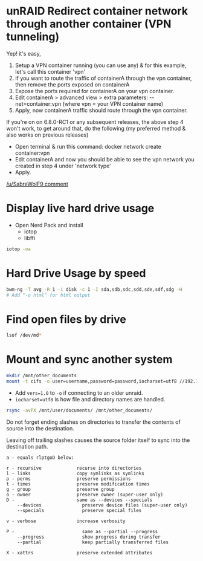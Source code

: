 # unRAID Redirect container network through another container (VPN tunneling)

Yep! it's easy,

1. Setup a VPN container running (you can use any) & for this example, let's call this container 'vpn'
2. If you want to route the traffic of containerA through the vpn container, then remove the ports exposed on containerA
3. Expose the ports required for containerA on your vpn container.
4. Edit containerA > advanced view > extra parameters: --net=container:vpn (where vpn = your VPN container name)
5. Apply, now containerA traffic should route through the vpn container.

If you're on on 6.8.0-RC1 or any subsequent releases, the above step 4 won't work, to get around that, 
do the following (my preferred method & also works on previous releases)

* Open terminal & run this command: docker network create container:vpn
* Edit containerA and now you should be able to see the vpn network you created in step 4 under 'network type'
* Apply.

[/u/SabreWolF9 comment](https://old.reddit.com/r/unRAID/comments/dkagmn/can_you_put_nzb_behind_a_vpn_easily_on_unraid/f4ca61p/)

# Display live hard drive usage

* Open Nerd Pack and install
    * iotop
    * libffi 

```bash
iotop -oa
```

# Hard Drive Usage by speed

```bash
bwm-ng -T avg -R 1 -i disk -c 1 -I sda,sdb,sdc,sdd,sde,sdf,sdg -H
# Add "-o html" for html output
```

# Find open files by drive

```bash
lsof /dev/md*
```

# Mount and sync another system

```bash
mkdir /mnt/other_documents
mount -t cifs -o user=username,password=password,iocharset=utf8 //192.168.0.2/documents /mnt/other_documents
```

- Add `vers=1.0` to `-o` if connecting to an older unraid.
- `iocharset=utf8` is how file and directory names are handled.

```bash
rsync -avPX /mnt/user/documents/ /mnt/other_documents/
```

Do not forget ending slashes on directories to transfer the contents of source into the destination.

Leaving off trailing slashes causes the source folder itself to sync into the destination path.

```
a - equals rlptgoD below:

r - recursive             recurse into directories
l - links                 copy symlinks as symlinks
p - perms                 preserve permissions
t - times                 preserve modification times
g - group                 preserve group
o - owner                 preserve owner (super-user only)
D -                       same as --devices --specials
    --devices               preserve device files (super-user only)
    --specials              preserve special files

v - verbose               increase verbosity

P -                         same as --partial --progress
    --progress              show progress during transfer
    --partial               keep partially transferred files
    
X - xattrs                preserve extended attributes
```
